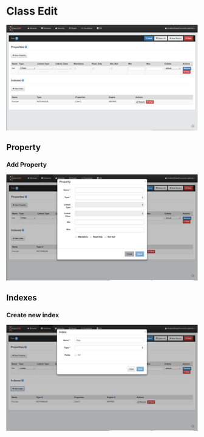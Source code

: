 # Class Edit

![Class](images/class.png)


## Property


### Add Property

![Property](images/newProperty.png)

## Indexes

### Create new index

![Property](images/newIndex.png)